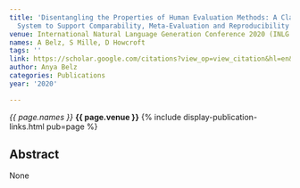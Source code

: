```yaml
---
title: 'Disentangling the Properties of Human Evaluation Methods: A Classification
  System to Support Comparability, Meta-Evaluation and Reproducibility Testing'
venue: International Natural Language Generation Conference 2020 (INLG'20), 2020
names: A Belz, S Mille, D Howcroft
tags: ''
link: https://scholar.google.com/citations?view_op=view_citation&hl=en&user=trwwiW4AAAAJ&citation_for_view=trwwiW4AAAAJ:J-pR_7NvFogC
author: Anya Belz
categories: Publications
year: '2020'

---
```


*{{ page.names }}*
**{{ page.venue }}**
{% include display-publication-links.html pub=page %}
## Abstract

None